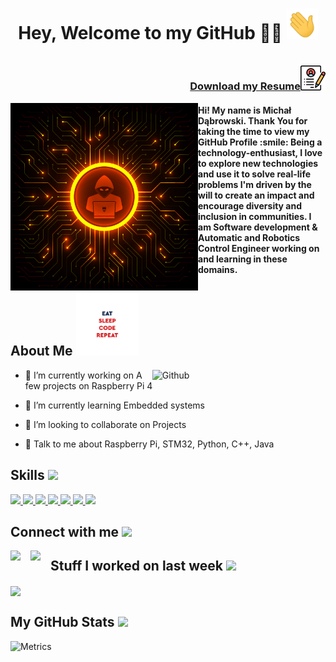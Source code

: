 
<h1 align="center">Hey, Welcome to my GitHub 👨‍💻 <img src = "https://github.com/m-dabrowsky/m-dabrowsky/blob/main/Assets/wave.gif" width = 50px> <br></h1>
<br>

<img src="https://github.com/m-dabrowsky/m-dabrowsky/blob/main/Assets/resume.png" width="40px" align="right">
<h3 align="right" ><a href=" ">Download my Resume</a></h3>

<img src="https://github.com/m-dabrowsky/m-dabrowsky/blob/main/Assets/Img.jpeg" width="300px" align="left">
<h4 align="left"> Hi! My name is Michał Dąbrowski. Thank You for taking the time to view my GitHub Profile :smile: Being a technology-enthusiast, I love to explore new technologies and use it to solve real-life problems I'm driven by the will to create an impact and encourage diversity and inclusion in communities.
I am Software development & Automatic and Robotics Control Engineer working on and learning in these domains. </h4>



<h2> About Me <img src = "https://github.com/m-dabrowsky/m-dabrowsky/blob/main/Assets/eat%2Csleep%2Ccode%2Crepeat.gif" width = 100px></h2>

<img width="55%" align="right" alt="Github" src="https://raw.githubusercontent.com/onimur/.github/master/.resources/git-header.svg" />


- 🔭 I’m currently working on A few projects on Raspberry Pi 4

- 🌱 I’m currently learning Embedded systems 

- 👯 I’m looking to collaborate on Projects 

- 💬 Talk to me about Raspberry Pi, STM32, Python, C++, Java 

<h2> Skills <img src = "https://media2.giphy.com/media/QssGEmpkyEOhBCb7e1/giphy.gif?cid=ecf05e47a0n3gi1bfqntqmob8g9aid1oyj2wr3ds3mg700bl&rid=giphy.gif" width = 32px> </h2>
<a href= https://github.com/m-dabrowsky?tab=repositories&q=&type=&language=cpp&sort= > <img width ='32px' src ='https://raw.githubusercontent.com/rahulbanerjee26/githubAboutMeGenerator/main/icons/cpp.svg'> </a>
<a href= https://github.com/m-dabrowsky?tab=repositories&q=&type=&language=c&sort= > <img width ='32px' src ='https://raw.githubusercontent.com/rahulbanerjee26/githubAboutMeGenerator/main/icons/c.svg'> </a>
<a href= https://github.com/m-dabrowsky?tab=repositories&q=&type=&language=python&sort= > <img width ='32px' src ='https://raw.githubusercontent.com/rahulbanerjee26/githubAboutMeGenerator/main/icons/python.svg'> </a>
<a href= https://github.com/m-dabrowsky?tab=repositories&q=&type=&language=arduino&sort= > <img width ='32px' src ='https://raw.githubusercontent.com/rahulbanerjee26/githubAboutMeGenerator/main/icons/arduino.svg'> </a>
<a href= https://github.com/m-dabrowsky?tab=repositories&q=&type=&language=java&sort= > <img width ='32px' src ='https://raw.githubusercontent.com/rahulbanerjee26/githubAboutMeGenerator/main/icons/java.svg'> </a>
<a href= https://github.com/m-dabrowsky?tab=repositories&q=&type=&language=spring&sort= > <img width ='32px' src ='https://raw.githubusercontent.com/rahulbanerjee26/githubAboutMeGenerator/main/icons/spring.svg'> </a>
<a href= https://github.com/m-dabrowsky?tab=repositories&q=&type=&language=github&sort= > <img width ='32px' src ='https://raw.githubusercontent.com/rahulbanerjee26/githubAboutMeGenerator/main/icons/github.svg'> </a>


<h2> Connect with me <img src='https://raw.githubusercontent.com/ShahriarShafin/ShahriarShafin/main/Assets/handshake.gif' width="100px"> </h2>
<a href = 'https://www.linkedin.com/in/b67463120'> <img width = '32px' align= 'left' src="https://raw.githubusercontent.com/rahulbanerjee26/githubAboutMeGenerator/main/icons/linked-in-alt.svg"/></a> 
<a href = 'https://www.github.com/m-dabrowsky'> <img width = '32px' align= 'left' src="https://raw.githubusercontent.com/rahulbanerjee26/githubAboutMeGenerator/main/icons/github.svg"/></a> 


<h2> Stuff I worked on last week  <img src = "https://media1.giphy.com/media/JZ40cnfnN11KycrvMF/giphy.gif?cid=ecf05e47a0n3gi1bfqntqmob8g9aid1oyj2wr3ds3mg700bl&rid=giphy.gif" width = 70px> </h2>
<a href="https://github.com/m-dabrowsky/github-readme-stats">
<img align="center" src="https://github-readme-stats.vercel.app/api/wakatime?username=@&compact=True"/>
</a>
<br>


<h2> My GitHub Stats <img src='https://media1.giphy.com/media/du3J3cXyzhj75IOgvA/giphy.gif?cid=ecf05e47x2g034i9pzwtzzsd3xgg2w9nr94t4tflbbgo3008&rid=giphy.gif' width='32px'> </h2>

![Metrics](https://metrics.lecoq.io/m-dabrowsky?template=terminal&base.header=0&base.activity=0&base.repositories=0&base.metadata=0&languages=1&languages.limit=8&languages.colors=github&languages.threshold=0%25&config.timezone=America%2FToronto)






<!---
m-dabrowsky/m-dabrowsky is a ✨ special ✨ repository because its `README.md` (this file) appears on your GitHub profile.
You can click the Preview link to take a look at your changes.
--->

